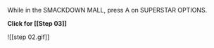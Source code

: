 
While in the SMACKDOWN MALL, press A on SUPERSTAR OPTIONS. 

**Click for [[Step 03]]**

![[step 02.gif]]